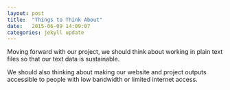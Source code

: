 ```yaml
---
layout: post
title:  "Things to Think About"
date:   2015-06-09 14:09:07
categories: jekyll update
---
```

Moving forward with our project, we should think about working in plain text files so that our text data is sustainable.

We should also thinking about making our website and project outputs accessible to people with low bandwidth or limited internet access. 
